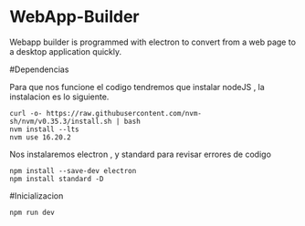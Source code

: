 # WebApp-Builder
Webapp builder is programmed with electron to convert from a web page to a desktop application quickly.

#Dependencias 
<p>Para que nos funcione el codigo tendremos que instalar nodeJS , la instalacion es lo siguiente.</p>
<code>curl -o- https://raw.githubusercontent.com/nvm-sh/nvm/v0.35.3/install.sh | bash </code><br>
<code>nvm install --lts </code><br>
<code>nvm use 16.20.2</code><br>

<p>Nos instalaremos electron , y standard para revisar errores de codigo</p>
<code>npm install --save-dev electron</code><br>
<code>npm install standard -D</code><br>

#Inicializacion

<code>npm run dev</code>


